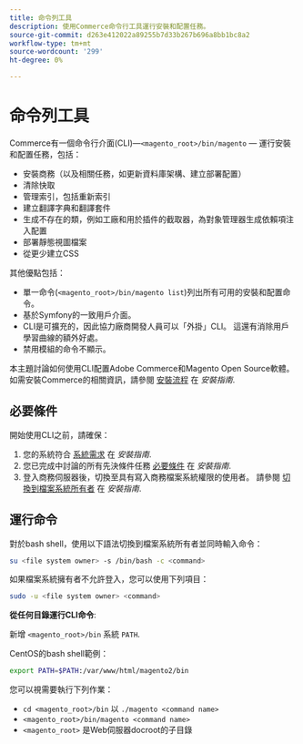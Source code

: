```yaml
---
title: 命令列工具
description: 使用Commerce命令行工具運行安裝和配置任務。
source-git-commit: d263e412022a89255b7d33b267b696a8bb1bc8a2
workflow-type: tm+mt
source-wordcount: '299'
ht-degree: 0%

---
```



# 命令列工具

Commerce有一個命令行介面(CLI)—`<magento_root>/bin/magento` — 運行安裝和配置任務，包括：

- 安裝商務（以及相關任務，如更新資料庫架構、建立部署配置）
- 清除快取
- 管理索引，包括重新索引
- 建立翻譯字典和翻譯套件
- 生成不存在的類，例如工廠和用於插件的截取器，為對象管理器生成依賴項注入配置
- 部署靜態視圖檔案
- 從更少建立CSS

其他優點包括：

- 單一命令(`<magento_root>/bin/magento list`)列出所有可用的安裝和配置命令。
- 基於Symfony的一致用戶介面。
- CLI是可擴充的，因此協力廠商開發人員可以「外掛」CLI。 這還有消除用戶學習曲線的額外好處。
- 禁用模組的命令不顯示。

本主題討論如何使用CLI配置Adobe Commerce和Magento Open Source軟體。 如需安裝Commerce的相關資訊，請參閱 [安裝流程](../../installation/overview.md) 在 _安裝指南_.

## 必要條件

開始使用CLI之前，請確保：

1. 您的系統符合 [系統需求](../../installation/system-requirements.md) 在 _安裝指南_.
1. 您已完成中討論的所有先決條件任務 [必要條件](../../installation/prerequisites/overview.md) 在 _安裝指南_.
1. 登入商務伺服器後，切換至具有寫入商務檔案系統權限的使用者。 請參閱 [切換到檔案系統所有者](../../installation/prerequisites/file-system/overview.md) 在 _安裝指南_.

## 運行命令

對於bash shell，使用以下語法切換到檔案系統所有者並同時輸入命令：

```bash
su <file system owner> -s /bin/bash -c <command>
```

如果檔案系統擁有者不允許登入，您可以使用下列項目：

```bash
sudo -u <file system owner> <command>
```

**從任何目錄運行CLI命令**:

新增 `<magento_root>/bin` 系統 `PATH`.

CentOS的bash shell範例：

```bash
export PATH=$PATH:/var/www/html/magento2/bin
```

您可以視需要執行下列作業：

- `cd <magento_root>/bin` 以 `./magento <command name>`
- `<magento_root>/bin/magento <command name>`
- `<magento_root>` 是Web伺服器docroot的子目錄

